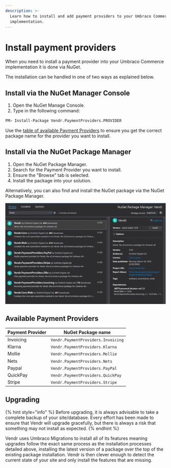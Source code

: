 ```yaml
---
description: >-
  Learn how to install and add payment providers to your Umbraco Commerce
  implementation.
---
```


# Install payment providers

When you need to install a payment provider into your Umbraco Commerce implementation it is done via NuGet.

The installation can be handled in one of two ways as explained below.

## Install via the NuGet Manager Console

1. Open the NuGet Manage Console.
2. Type in the following command:

```bash
PM> Install-Package Vendr.PaymentProviders.PROVIDER
```

Use the [table of available Payment Providers](install-payment-providers.md#available-payment-providers) to ensure you get the correct package name for the provider you want to install.

## Install via the NuGet Package Manager

1. Open the NuGet Package Manager.
2. Search for the Payment Provider you want to install.
3. Ensure the "Browse" tab is selected.
4. Install the package into your solution.

Alternatively, you can also find and install the NuGet package via the NuGet Package Manager.

![Installing Vendr via the NuGet Package Manager](media/nuget-package-manager-gui.png)

## Available Payment Providers

| Payment Provider | NuGet Package name                 |
| ---------------- | ---------------------------------- |
| Invoicing        | `Vendr.PaymentProviders.Invoicing` |
| Klarna           | `Vendr.PaymentProviders.Klarna`    |
| Mollie           | `Vendr.PaymentProviders.Mollie`    |
| Nets             | `Vendr.PaymentProviders.Nets`      |
| Paypal           | `Vendr.PaymentProviders.PayPal`    |
| QuickPay         | `Vendr.PaymentProviders.QuickPay`  |
| Stripe           | `Vendr.PaymentProviders.Stripe`    |

## Upgrading

{% hint style="info" %}
Before upgrading, it is always advisable to take a complete backup of your site/database. Every effort has been made to ensure that Vendr will upgrade gracefully, but there is always a risk that something may not install as expected.
{% endhint %}

Vendr uses Umbraco Migrations to install all of its features meaning upgrades follow the exact same process as the installation processes detailed above, installing the latest version of a package over the top of the existing package installation. Vendr is then clever enough to detect the current state of your site and only install the features that are missing.

